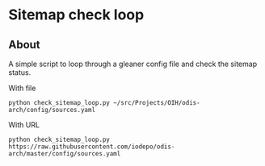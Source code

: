 # Sitemap check loop

## About

A simple script to loop through a gleaner config file and check the sitemap
status.


With file
```
python check_sitemap_loop.py ~/src/Projects/OIH/odis-arch/config/sources.yaml
```

With URL
```
python check_sitemap_loop.py https://raw.githubusercontent.com/iodepo/odis-arch/master/config/sources.yaml
```
